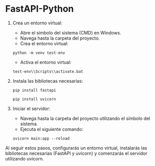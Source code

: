 # FastAPI-Python

1. Crea un entorno virtual:
   - Abre el símbolo del sistema (CMD) en Windows.
   - Navega hasta la carpeta del proyecto.
   - Crea el entorno virtual:
   ```
   python -m venv test-env
   ```
   - Activa el entorno virtual:
   ```
   test-env\\Scripts\\activate.bat
   ```

2. Instala las bibliotecas necesarias:
   ```
   pip install fastapi
   ```
   ```
   pip install uvicorn
   ```




3. Iniciar el servidor:

   - Navega hasta la carpeta del proyecto utilizando el símbolo del sistema.
   - Ejecuta el siguiente comando:
   ```
   uvicorn main:app --reload
   ```


Al seguir estos pasos, configurarás un entorno virtual, instalarás las bibliotecas necesarias (FastAPI y uvicorn) y comenzarás el servidor utilizando uvicorn.
